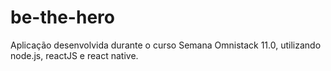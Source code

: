 ﻿# be-the-hero
 
Aplicação desenvolvida durante o curso Semana Omnistack 11.0, utilizando node.js, reactJS e react native.
